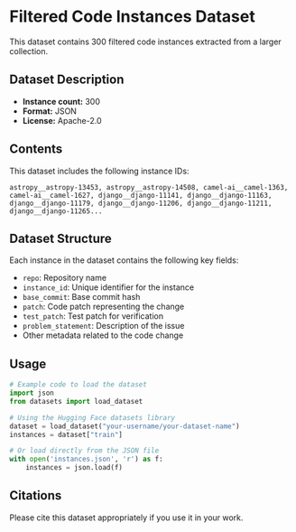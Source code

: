 # Filtered Code Instances Dataset

This dataset contains 300 filtered code instances extracted from a larger collection.

## Dataset Description

- **Instance count:** 300
- **Format:** JSON
- **License:** Apache-2.0

## Contents

This dataset includes the following instance IDs:

```
astropy__astropy-13453, astropy__astropy-14508, camel-ai__camel-1363, camel-ai__camel-1627, django__django-11141, django__django-11163, django__django-11179, django__django-11206, django__django-11211, django__django-11265...
```

## Dataset Structure

Each instance in the dataset contains the following key fields:

- `repo`: Repository name
- `instance_id`: Unique identifier for the instance
- `base_commit`: Base commit hash
- `patch`: Code patch representing the change
- `test_patch`: Test patch for verification
- `problem_statement`: Description of the issue
- Other metadata related to the code change

## Usage

```python
# Example code to load the dataset
import json
from datasets import load_dataset

# Using the Hugging Face datasets library
dataset = load_dataset("your-username/your-dataset-name")
instances = dataset["train"]

# Or load directly from the JSON file
with open('instances.json', 'r') as f:
    instances = json.load(f)
```

## Citations

Please cite this dataset appropriately if you use it in your work.
